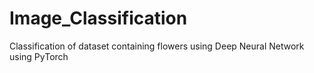 # Image_Classification
Classification of dataset containing flowers using Deep Neural Network using PyTorch
